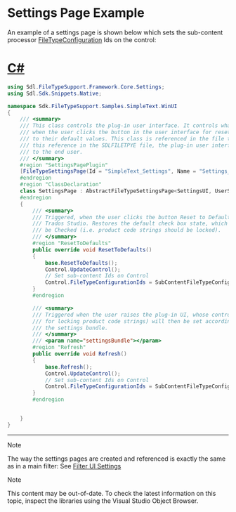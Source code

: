 Settings Page Example
==

An example of a settings page is shown below which sets the sub-content processor [FileTypeConfiguration](../../api/filetypesupport/Sdl.FileTypeSupport.Framework.Core.Settings.IFileTypeConfigurationAware.yml) Ids on the control:

# [C#](#tab/tabid-1)
```cs
using Sdl.FileTypeSupport.Framework.Core.Settings;
using Sdl.Sdk.Snippets.Native;

namespace Sdk.FileTypeSupport.Samples.SimpleText.WinUI
{
    /// <summary>
    /// This class controls the plug-in user interface. It controls what happens, for example,
    /// when the user clicks the button in the user interface for resetting the control elements
    /// to their default values. This class is referenced in the file type definition. Without
    /// this reference in the SDLFILETPYE file, the plug-in user interface would not be available
    /// to the end user.
    /// </summary>
    #region "SettingsPagePlugin"
    [FileTypeSettingsPage(Id = "SimpleText_Settings", Name = "Settings_Name", Description = "Settings_Description")]
    #endregion
    #region "ClassDeclaration"
    class SettingsPage : AbstractFileTypeSettingsPage<SettingsUI, UserSettings>
    #endregion
    {
        /// <summary>
        /// Triggered, when the user clicks the button Reset to Defaults button in 
        /// Trados Studio. Restores the default check box state, which should
        /// be Checked (i.e. product code strings should be locked).
        /// </summary>
        #region "ResetToDefaults"
        public override void ResetToDefaults()
        {
            base.ResetToDefaults();
            Control.UpdateControl();
            // Set sub-content Ids on Control
            Control.FileTypeConfigurationIds = SubContentFileTypeConfigurationIds;
        }   
        #endregion

        /// <summary>
        /// Triggered when the user raises the plug-in UI, whose controls (in this case the check box
        /// for locking product code strings) will then be set according to the values stored in 
        /// the settings bundle.
        /// </summary>
        /// <param name="settingsBundle"></param>
        #region "Refresh"
        public override void Refresh()
        {
            base.Refresh();
            Control.UpdateControl();
            // Set sub-content Ids on Control
            Control.FileTypeConfigurationIds = SubContentFileTypeConfigurationIds;
        }
        #endregion


    }
}
```
***

>[!NOTE]
>
>The way the settings pages are created and referenced is exactly the same as in a main filter: See [Filter UI Settings](filter_ui_settings.md)

>[!NOTE]
>
> This content may be out-of-date. To check the latest information on this topic, inspect the libraries using the Visual Studio Object Browser.
